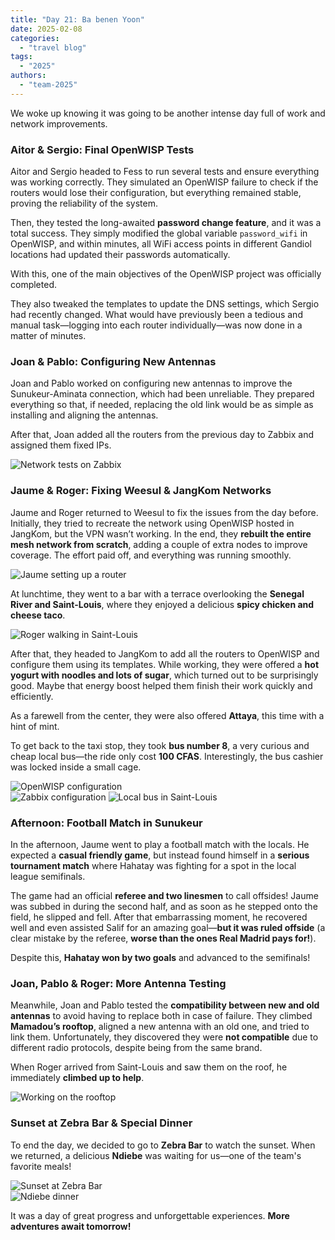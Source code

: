 ```yaml
---
title: "Day 21: Ba benen Yoon"  
date: 2025-02-08  
categories:  
  - "travel blog"  
tags:  
  - "2025"  
authors:  
  - "team-2025"  
---
```


We woke up knowing it was going to be another intense day full of work and network improvements.  

### Aitor & Sergio: Final OpenWISP Tests  

Aitor and Sergio headed to Fess to run several tests and ensure everything was working correctly. They simulated an OpenWISP failure to check if the routers would lose their configuration, but everything remained stable, proving the reliability of the system.  

Then, they tested the long-awaited **password change feature**, and it was a total success. They simply modified the global variable `password_wifi` in OpenWISP, and within minutes, all WiFi access points in different Gandiol locations had updated their passwords automatically.  

With this, one of the main objectives of the OpenWISP project was officially completed.  

They also tweaked the templates to update the DNS settings, which Sergio had recently changed. What would have previously been a tedious and manual task—logging into each router individually—was now done in a matter of minutes.  

### Joan & Pablo: Configuring New Antennas  

Joan and Pablo worked on configuring new antennas to improve the Sunukeur-Aminata connection, which had been unreliable. They prepared everything so that, if needed, replacing the old link would be as simple as installing and aligning the antennas.  

After that, Joan added all the routers from the previous day to Zabbix and assigned them fixed IPs.  

![Network tests on Zabbix](images/foto_prueba.jpg "Testing the network on Zabbix")  

### Jaume & Roger: Fixing Weesul & JangKom Networks  

Jaume and Roger returned to Weesul to fix the issues from the day before. Initially, they tried to recreate the network using OpenWISP hosted in JangKom, but the VPN wasn’t working. In the end, they **rebuilt the entire mesh network from scratch**, adding a couple of extra nodes to improve coverage. The effort paid off, and everything was running smoothly.  

![Jaume setting up a router](images/foto_jaume_router.jpg "Jaume configuring a router at Weesul")  

At lunchtime, they went to a bar with a terrace overlooking the **Senegal River and Saint-Louis**, where they enjoyed a delicious **spicy chicken and cheese taco**.  

![Roger walking in Saint-Louis](images/foto_roger_caminant.jpg "Roger walking through Saint-Louis")  

After that, they headed to JangKom to add all the routers to OpenWISP and configure them using its templates. While working, they were offered a **hot yogurt with noodles and lots of sugar**, which turned out to be surprisingly good. Maybe that energy boost helped them finish their work quickly and efficiently.  

As a farewell from the center, they were also offered **Attaya**, this time with a hint of mint.  

To get back to the taxi stop, they took **bus number 8**, a very curious and cheap local bus—the ride only cost **100 CFAS**. Interestingly, the bus cashier was locked inside a small cage.  

![OpenWISP configuration](images/foto-openwisp.png "Configuring OpenWISP")  
![Zabbix configuration](images/foto-zabbix.jpg "Configuring Zabbix") 
![Local bus in Saint-Louis](images/foto_bus.jpg "The curious number 8 bus")  

### Afternoon: Football Match in Sunukeur  

In the afternoon, Jaume went to play a football match with the locals. He expected a **casual friendly game**, but instead found himself in a **serious tournament match** where Hahatay was fighting for a spot in the local league semifinals.  

The game had an official **referee and two linesmen** to call offsides! Jaume was subbed in during the second half, and as soon as he stepped onto the field, he slipped and fell. After that embarrassing moment, he recovered well and even assisted Salif for an amazing goal—**but it was ruled offside** (a clear mistake by the referee, **worse than the ones Real Madrid pays for!**).  

Despite this, **Hahatay won by two goals** and advanced to the semifinals!  

### Joan, Pablo & Roger: More Antenna Testing  

Meanwhile, Joan and Pablo tested the **compatibility between new and old antennas** to avoid having to replace both in case of failure. They climbed **Mamadou’s rooftop**, aligned a new antenna with an old one, and tried to link them. Unfortunately, they discovered they were **not compatible** due to different radio protocols, despite being from the same brand.  

When Roger arrived from Saint-Louis and saw them on the roof, he immediately **climbed up to help**.  

![Working on the rooftop](images/foto_tejado.jpg "Joan, Pablo, and Roger on Mamadou’s rooftop")  

### Sunset at Zebra Bar & Special Dinner  

To end the day, we decided to go to **Zebra Bar** to watch the sunset. When we returned, a delicious **Ndiebe** was waiting for us—one of the team's favorite meals!  

![Sunset at Zebra Bar](images/foto_puesta_sol.jpg "Sunset at Zebra Bar")  
![Ndiebe dinner](images/foto_ndiebe.jpg "Ndiebe dinner, a team favorite")  

It was a day of great progress and unforgettable experiences. **More adventures await tomorrow!**  